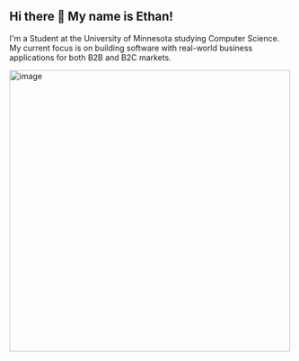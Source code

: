 ## Hi there 👋 My name is Ethan!

I'm a Student at the University of Minnesota studying Computer Science. 
My current focus is on building software with real-world business applications for both B2B and B2C markets.

<img width="500" height="500" alt="image" src="https://github.com/user-attachments/assets/89f47167-a4fb-4f2c-86a8-6ad36621c531" />

<!--
**edocsprojects/edocsprojects** is a ✨ _special_ ✨ repository because its `README.md` (this file) appears on your GitHub profile.

Here are some ideas to get you started:

- 🔭 I’m currently working on ...
- 🌱 I’m currently learning ...
- 👯 I’m looking to collaborate on ...
- 🤔 I’m looking for help with ...
- 💬 Ask me about ...
- 📫 How to reach me: ...
- 😄 Pronouns: ...
- ⚡ Fun fact: ...
-->
